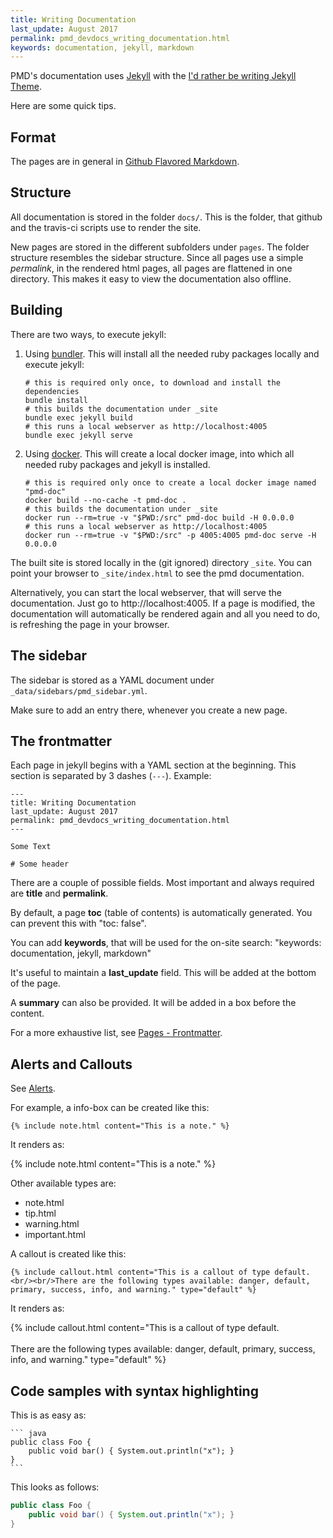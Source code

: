 ```yaml
---
title: Writing Documentation
last_update: August 2017
permalink: pmd_devdocs_writing_documentation.html
keywords: documentation, jekyll, markdown
---
```


PMD's documentation uses [Jekyll](https://jekyllrb.com/) with
the [I'd rather be writing Jekyll Theme](http://idratherbewriting.com/documentation-theme-jekyll/index.html).

Here are some quick tips.

## Format

The pages are in general in [Github Flavored Markdown](https://kramdown.gettalong.org/parser/gfm.html).

## Structure

All documentation is stored in the folder `docs/`. This is the folder, that github and the travis-ci scripts
use to render the site.

New pages are stored in the different subfolders under `pages`. The folder structure resembles the sidebar structure.
Since all pages use a simple *permalink*, in the rendered html pages, all pages are flattened in one directory.
This makes it easy to view the documentation also offline.

## Building

There are two ways, to execute jekyll:

1.  Using [bundler](http://bundler.io/). This will install all the needed ruby packages locally and execute jekyll:

        # this is required only once, to download and install the dependencies
        bundle install
        # this builds the documentation under _site
        bundle exec jekyll build
        # this runs a local webserver as http://localhost:4005
        bundle exec jekyll serve

2.  Using [docker](https://www.docker.com/). This will create a local docker image, into which all needed ruby
    packages and jekyll is installed.

        # this is required only once to create a local docker image named "pmd-doc"
        docker build --no-cache -t pmd-doc .
        # this builds the documentation under _site
        docker run --rm=true -v "$PWD:/src" pmd-doc build -H 0.0.0.0
        # this runs a local webserver as http://localhost:4005
        docker run --rm=true -v "$PWD:/src" -p 4005:4005 pmd-doc serve -H 0.0.0.0

The built site is stored locally in the (git ignored) directory `_site`. You can
point your browser to `_site/index.html` to see the pmd documentation.

Alternatively, you can start the local webserver, that will serve the documentation.
Just go to http://localhost:4005.
If a page is modified, the documentation will automatically be rendered again and
all you need to do, is refreshing the page in your browser.


## The sidebar

The sidebar is stored as a YAML document under `_data/sidebars/pmd_sidebar.yml`.

Make sure to add an entry there, whenever you create a new page.


## The frontmatter

Each page in jekyll begins with a YAML section at the beginning. This section
is separated by 3 dashes (`---`). Example:

    ---
    title: Writing Documentation
    last_update: August 2017
    permalink: pmd_devdocs_writing_documentation.html
    ---

    Some Text

    # Some header

There are a couple of possible fields. Most important and always
required are **title** and **permalink**.

By default, a page **toc** (table of contents) is automatically generated.
You can prevent this with "toc: false".

You can add **keywords**, that will be used for the on-site search: "keywords: documentation, jekyll, markdown"

It's useful to maintain a **last_update** field. This will be added at the bottom of the
page.

A **summary** can also be provided. It will be added in a box before the content.

For a more exhaustive list, see [Pages - Frontmatter](http://idratherbewriting.com/documentation-theme-jekyll/mydoc_pages.html#frontmatter).


## Alerts and Callouts

See [Alerts](http://idratherbewriting.com/documentation-theme-jekyll/mydoc_alerts.html).

For example, a info-box can be created like this:

    {% include note.html content="This is a note." %}

It renders as:

{% include note.html content="This is a note." %}

Other available types are:

*   note.html
*   tip.html
*   warning.html
*   important.html


A callout is created like this:

    {% include callout.html content="This is a callout of type default.<br/><br/>There are the following types available: danger, default, primary, success, info, and warning." type="default" %}

It renders as:

{% include callout.html content="This is a callout of type default.<br/><br/>There are the following types available: danger, default, primary, success, info, and warning." type="default" %}

## Code samples with syntax highlighting

This is as easy as:

    ``` java
    public class Foo {
        public void bar() { System.out.println("x"); }
    }
    ```

This looks as follows:

``` java
public class Foo {
    public void bar() { System.out.println("x"); }
}
```
